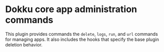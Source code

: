 # Dokku core app administration commands

This plugin provides commands the `delete`, `logs`, `run`, and `url` commands
for managing apps. It also includes the hooks that specify the base plugin
deletion behavior.
